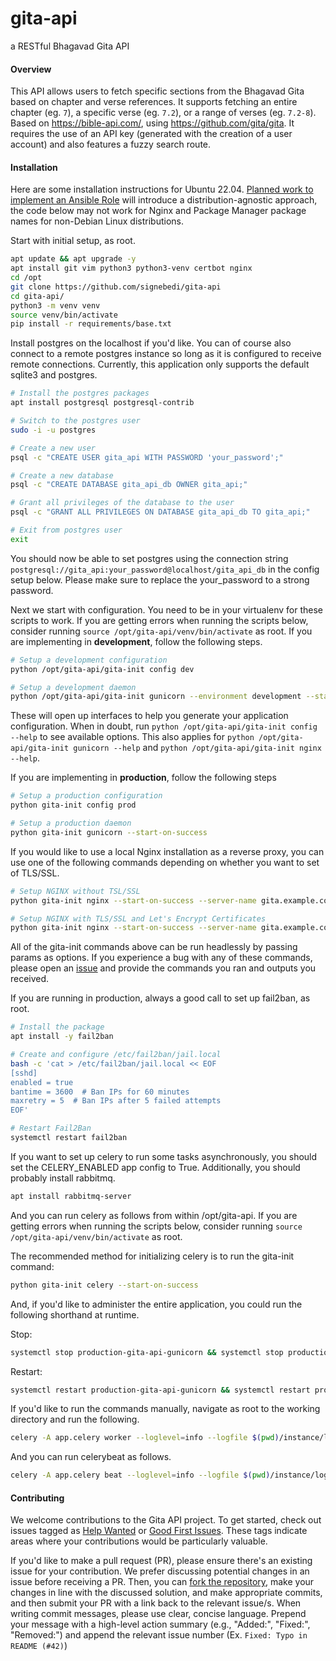 # gita-api
a RESTful Bhagavad Gita API


#### Overview
This API allows users to fetch specific sections from the Bhagavad Gita based on chapter and verse references. It supports fetching an entire chapter (eg. `7`), a specific verse (eg. `7.2`), or a range of verses (eg. `7.2-8`). Based on https://bible-api.com/, using https://github.com/gita/gita. It requires the use of an API key (generated with the creation of a user account) and also features a fuzzy search route.

#### Installation

Here are some installation instructions for Ubuntu 22.04. [Planned work to implement an Ansible Role](https://github.com/signebedi/gita-api/issues/30) will introduce a distribution-agnostic approach, the code below may not work for Nginx and Package Manager package names for non-Debian Linux distributions. 

Start with initial setup, as root.

```bash
apt update && apt upgrade -y
apt install git vim python3 python3-venv certbot nginx
cd /opt
git clone https://github.com/signebedi/gita-api
cd gita-api/
python3 -m venv venv 
source venv/bin/activate
pip install -r requirements/base.txt
```

Install postgres on the localhost if you'd like. You can of course also connect to a remote postgres instance so long as it is configured to receive remote connections. Currently, this application only supports the default sqlite3 and postgres.

```bash
# Install the postgres packages
apt install postgresql postgresql-contrib

# Switch to the postgres user
sudo -i -u postgres

# Create a new user
psql -c "CREATE USER gita_api WITH PASSWORD 'your_password';"

# Create a new database
psql -c "CREATE DATABASE gita_api_db OWNER gita_api;"

# Grant all privileges of the database to the user
psql -c "GRANT ALL PRIVILEGES ON DATABASE gita_api_db TO gita_api;"

# Exit from postgres user
exit
```

You should now be able to set postgres using the connection string `postgresql://gita_api:your_password@localhost/gita_api_db` in the config setup below. Please make sure to replace the your_password to a strong password.

Next we start with configuration. You need to be in your virtualenv for these scripts to work. If you are getting errors when running the scripts below, consider running `source /opt/gita-api/venv/bin/activate` as root. If you are implementing in **development**, follow the following steps.

```bash
# Setup a development configuration
python /opt/gita-api/gita-init config dev

# Setup a development daemon
python /opt/gita-api/gita-init gunicorn --environment development --start-on-success
```
These will open up interfaces to help you generate your application configuration. When in doubt, run `python /opt/gita-api/gita-init config --help` to see available options. This also applies for `python /opt/gita-api/gita-init gunicorn --help` and `python /opt/gita-api/gita-init nginx --help`.


If you are implementing in **production**, follow the following steps

```bash
# Setup a production configuration
python gita-init config prod

# Setup a production daemon
python gita-init gunicorn --start-on-success
```

If you would like to use a local Nginx installation as a reverse proxy, you can use one of the following commands depending on whether you want to set of TLS/SSL.
```bash
# Setup NGINX without TSL/SSL
python gita-init nginx --start-on-success --server-name gita.example.com

# Setup NGINX with TLS/SSL and Let's Encrypt Certificates
python gita-init nginx --start-on-success --server-name gita.example.com --ssl-enabled --request-certbot-certs
```

All of the gita-init commands above can be run headlessly by passing params as options. If you experience a bug with any of these commands, please open an [issue](https://github.com/signebedi/gita-api/issues/new) and provide the commands you ran and outputs you received.  

If you are running in production, always a good call to set up fail2ban, as root.

```bash
# Install the package
apt install -y fail2ban

# Create and configure /etc/fail2ban/jail.local
bash -c 'cat > /etc/fail2ban/jail.local << EOF
[sshd]
enabled = true
bantime = 3600  # Ban IPs for 60 minutes
maxretry = 5  # Ban IPs after 5 failed attempts
EOF'

# Restart Fail2Ban
systemctl restart fail2ban
```

If you want to set up celery to run some tasks asynchronously, you should set the CELERY_ENABLED app config to True. Additionally, you should probably install rabbitmq.

```bash
apt install rabbitmq-server
```

And you can run celery as follows from within /opt/gita-api. If you are getting errors when running the scripts below, consider running `source /opt/gita-api/venv/bin/activate` as root.

The recommended method for initializing celery is to run the gita-init command:

```bash
python gita-init celery --start-on-success
```

And, if you'd like to administer the entire application, you could run the following shorthand at runtime.

Stop:
```bash
systemctl stop production-gita-api-gunicorn && systemctl stop production-gita-api-celery && systemctl stop production-gita-api-celerybeat
```

Restart:
```bash
systemctl restart production-gita-api-gunicorn && systemctl restart production-gita-api-celery && systemctl restart production-gita-api-celerybeat
```


If you'd like to run the commands manually, navigate as root to the working directory and run the following.


```bash
celery -A app.celery worker --loglevel=info --logfile $(pwd)/instance/log/celery.log
```

And you can run celerybeat as follows.

```bash
celery -A app.celery beat --loglevel=info --logfile $(pwd)/instance/log/beat.log
```


#### Contributing

We welcome contributions to the Gita API project. To get started, check out issues tagged as [Help Wanted](https://github.com/signebedi/gita-api/labels/help%20wanted) or [Good First Issues](https://github.com/signebedi/gita-api/labels/good%20first%20issue). These tags indicate areas where your contributions would be particularly valuable. 

If you'd like to make a pull request (PR), please ensure there's an existing issue for your contribution. We prefer discussing potential changes in an issue before receiving a PR. Then, you can [fork the repository](https://github.com/signebedi/gita-api/fork), make your changes in line with the discussed solution, and make appropriate commits, and then submit your PR with a link back to the relevant issue/s. When writing commit messages, please use clear, concise language. Prepend your message with a high-level action summary (e.g., "Added:", "Fixed:", "Removed:") and append the relevant issue number (Ex. `Fixed: Typo in README (#42)`)

